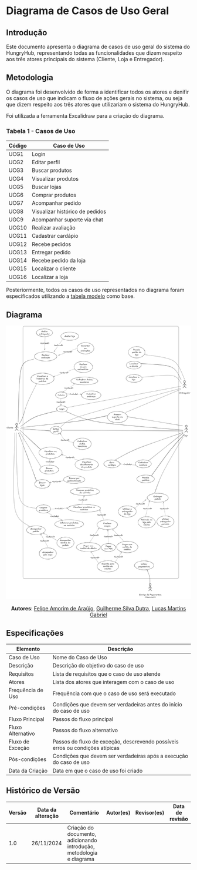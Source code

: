 # Diagrama de Casos de Uso Geral

## Introdução

Este documento apresenta o diagrama de casos de uso geral do sistema do HungryHub, representando todas as funcionalidades que dizem respeito aos três atores principais do sistema (Cliente, Loja e Entregador).

## Metodologia

O diagrama foi desenvolvido de forma a identificar todos os atores e denifir os casos de uso que indicam o fluxo de ações gerais no sistema, ou seja que dizem respeito aos três atores que utilizariam o sistema do HungryHub. 

Foi utilizada a ferramenta Excalidraw para a criação do diagrama.

### Tabela 1 - Casos de Uso

| Código | Caso de Uso |
|--|--|
| UCG1 | Login |
| UCG2 | Editar perfil |
| UCG3 | Buscar produtos |
| UCG4 | Visualizar produtos |
| UCG5 | Buscar lojas |
| UCG6 | Comprar produtos |
| UCG7 | Acompanhar pedido |
| UCG8 | Visualizar histórico de pedidos |
| UGC9 | Acompanhar suporte via chat |
| UCG10 | Realizar avaliação |
| UCG11 | Cadastrar cardápio |
| UCG12 | Recebe pedidos |
| UCG13 | Entregar pedido |
| UCG14 | Recebe pedido da loja |
| UCG15 | Localizar o cliente |
| UCG16 | Localizar a loja |

Posteriormente, todos os casos de uso representados no diagrama foram especificados utilizando a [tabela modelo](Modelagem/ModelagemOrganizacional/2.3.ModelagemOrganizacionalCasosDeUso.md#tabela-2-modelo-de-especificação-dos-casos-de-uso) como base.

## Diagrama

<center>

![diagrama-casos-de-uso-geral](assets/casos-de-uso-geral.png)

**Autores**: [Felipe Amorim de Araújo](https://github.com/lipeaaraujo), [Guilherme Silva Dutra](https://github.com/GuiDutra21), [Lucas Martins Gabriel](https://github.com/martinsglucas)

</center>

## Especificações

| Elemento | Descrição     |
|----------|---------------------|
| Caso de Uso | Nome do Caso de Uso |
| Descrição | Descrição do objetivo do caso de uso |
| Requisitos | Lista de requisitos que o caso de uso atende |
| Atores | Lista dos atores que interagem com o caso de uso |
| Frequência de Uso | Frequência com que o caso de uso será executado |
| Pré-condições | Condições que devem ser verdadeiras antes do início do caso de uso |
| Fluxo Principal | Passos do fluxo principal |
| Fluxo Alternativo | Passos do fluxo alternativo |
| Fluxo de Exceção | Passos do fluxo de exceção, descrevendo possíveis erros ou condições atípicas |
| Pós-condições | Condições que devem ser verdadeiras após a execução do caso de uso |
| Data da Criação | Data em que o caso de uso foi criado |

## Histórico de Versão

| Versão | Data da alteração | Comentário | Autor(es) | Revisor(es) | Data de revisão |
| -- | -- | -- | -- | -- | -- |
| 1.0 | 26/11/2024 | Criação do documento, adicionando introdução, metodologia e diagrama |  |  |  |